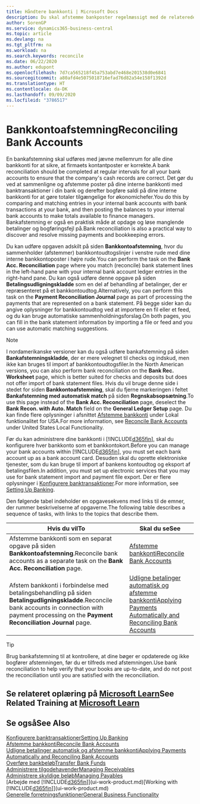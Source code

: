 ```yaml
---
title: Håndtere bankkonti | Microsoft Docs
description: Du skal afstemme bankposter regelmæssigt med de relaterede banktransaktioner i dine bankkonti.
author: SorenGP
ms.service: dynamics365-business-central
ms.topic: article
ms.devlang: na
ms.tgt_pltfrm: na
ms.workload: na
ms.search.keywords: reconcile
ms.date: 06/22/2020
ms.author: edupont
ms.openlocfilehash: 7d7ca565218f45a753abd7e468e201538d0e6841
ms.sourcegitcommit: a80afd4e5075018716efad76d82a54e158f1392d
ms.translationtype: HT
ms.contentlocale: da-DK
ms.lasthandoff: 09/09/2020
ms.locfileid: "3786517"
---
```

# <a name="reconciling-bank-accounts"></a><span data-ttu-id="442a9-103">Bankkontoafstemning</span><span class="sxs-lookup"><span data-stu-id="442a9-103">Reconciling Bank Accounts</span></span>

<span data-ttu-id="442a9-104">En bankafstemning skal udføres med jævne mellemrum for alle dine bankkonti for at sikre, at firmaets kontantposter er korrekte.</span><span class="sxs-lookup"><span data-stu-id="442a9-104">A bank reconciliation should be completed at regular intervals for all your bank accounts to ensure that the company's cash records are correct.</span></span> <span data-ttu-id="442a9-105">Det gør du ved at sammenligne og afstemme poster på dine interne bankkonti med banktransaktioner i din bank og derefter bogføre saldi på dine interne bankkonti for at gøre totaler tilgængelige for økonomichefer.</span><span class="sxs-lookup"><span data-stu-id="442a9-105">You do this by comparing and matching entries in your internal bank accounts with bank transactions at your bank, and then posting the balances to your internal bank accounts to make totals available to finance managers.</span></span> <span data-ttu-id="442a9-106">Bankafstemning er også en praktisk måde at opdage og løse manglende betalinger og bogføringsfejl på.</span><span class="sxs-lookup"><span data-stu-id="442a9-106">Bank reconciliation is also a practical way to discover and resolve missing payments and bookkeeping errors.</span></span>

<span data-ttu-id="442a9-107">Du kan udføre opgaven adskilt på siden **Bankkontoafstemning**, hvor du sammenholder (afstemmer) bankkontoudtogslinjer i venstre rude med dine interne bankkontoposter i højre rude.</span><span class="sxs-lookup"><span data-stu-id="442a9-107">You can perform the task on the **Bank Acc. Reconciliation** page where you match (reconcile) bank statement lines in the left-hand pane with your internal bank account ledger entries in the right-hand pane.</span></span> <span data-ttu-id="442a9-108">Du kan også udføre denne opgave på siden **Betalingsudligningskladde** som en del af behandling af betalinger, der er repræsenteret på et bankkontoudtog.</span><span class="sxs-lookup"><span data-stu-id="442a9-108">Alternatively, you can perform this task on the **Payment Reconciliation Journal** page as part of processing the payments that are represented on a bank statement.</span></span> <span data-ttu-id="442a9-109">På begge sider kan du angive oplysninger for bankkontoudtog ved at importere en fil eller et feed, og du kan bruge automatiske sammenholdningsforslag.</span><span class="sxs-lookup"><span data-stu-id="442a9-109">On both pages, you can fill in the bank statement information by importing a file or feed and you can use automatic matching suggestions.</span></span>

> [!NOTE]  
> <span data-ttu-id="442a9-110">I nordamerikanske versioner kan du også udføre bankafstemning på siden **Bankafstemningskladde**, der er mere velegnet til checks og indskud, men ikke kan bruges til import af bankkontoudtogsfiler.</span><span class="sxs-lookup"><span data-stu-id="442a9-110">In the North American versions, you can also perform bank reconciliation on the **Bank Rec. Worksheet** page, which is better suited for checks and deposits but does not offer import of bank statement files.</span></span> <span data-ttu-id="442a9-111">Hvis du vil bruge denne side i stedet for siden **Bankkontoafstemning**, skal du fjerne markeringen i feltet **Bankafstemning med automatisk match** på siden **Regnskabsopsætning**.</span><span class="sxs-lookup"><span data-stu-id="442a9-111">To use this page instead of the **Bank Acc. Reconciliation** page, deselect the **Bank Recon. with Auto. Match** field on the **General Ledger Setup** page.</span></span> <span data-ttu-id="442a9-112">Du kan finde flere oplysninger i afsnittet [Afstemme bankkonti](LocalFunctionality/UnitedStates/how-to-reconcile-bank-accounts.md) under Lokal funktionalitet for USA.</span><span class="sxs-lookup"><span data-stu-id="442a9-112">For more information, see [Reconcile Bank Accounts](LocalFunctionality/UnitedStates/how-to-reconcile-bank-accounts.md) under United States Local Functionality.</span></span>

<span data-ttu-id="442a9-113">Før du kan administrere dine bankkonti i [!INCLUDE[d365fin](includes/d365fin_md.md)], skal du konfigurere hver bankkonto som et bankkontokort.</span><span class="sxs-lookup"><span data-stu-id="442a9-113">Before you can manage your bank accounts within [!INCLUDE[d365fin](includes/d365fin_md.md)], you must set each bank account up as a bank account card.</span></span> <span data-ttu-id="442a9-114">Desuden skal du oprette elektroniske tjenester, som du kan bruge til import af bankens kontoudtog og eksport af betalingsfilen.</span><span class="sxs-lookup"><span data-stu-id="442a9-114">In addition, you must set up electronic services that you may use for bank statement import and payment file export.</span></span> <span data-ttu-id="442a9-115">Der er flere oplysninger i [Konfigurere banktransaktioner](bank-setup-banking.md).</span><span class="sxs-lookup"><span data-stu-id="442a9-115">For more information, see [Setting Up Banking](bank-setup-banking.md).</span></span>

<span data-ttu-id="442a9-116">Den følgende tabel indeholder en opgavesekvens med links til de emner, der rummer beskrivelserne af opgaverne.</span><span class="sxs-lookup"><span data-stu-id="442a9-116">The following table describes a sequence of tasks, with links to the topics that describe them.</span></span>

| <span data-ttu-id="442a9-117">Hvis du vil</span><span class="sxs-lookup"><span data-stu-id="442a9-117">To</span></span> | <span data-ttu-id="442a9-118">Skal du se</span><span class="sxs-lookup"><span data-stu-id="442a9-118">See</span></span> |
| --- | --- |
| <span data-ttu-id="442a9-119">Afstemme bankkonti som en separat opgave på siden **Bankkontoafstemning**.</span><span class="sxs-lookup"><span data-stu-id="442a9-119">Reconcile bank accounts as a separate task on the **Bank Acc. Reconciliation** page.</span></span> |[<span data-ttu-id="442a9-120">Afstemme bankkonti</span><span class="sxs-lookup"><span data-stu-id="442a9-120">Reconcile Bank Accounts</span></span>](bank-how-reconcile-bank-accounts-separately.md) |
| <span data-ttu-id="442a9-121">Afstem bankkonti i forbindelse med betalingsbehandling på siden **Betalingudligningskladde**.</span><span class="sxs-lookup"><span data-stu-id="442a9-121">Reconcile bank accounts in connection with payment processing on the **Payment Reconciliation Journal** page.</span></span> |[<span data-ttu-id="442a9-122">Udligne betalinger automatisk og afstemme bankkonti</span><span class="sxs-lookup"><span data-stu-id="442a9-122">Applying Payments Automatically and Reconciling Bank Accounts</span></span>](receivables-apply-payments-auto-reconcile-bank-accounts.md) |

> [!TIP]
> <span data-ttu-id="442a9-123">Brug bankafstemning til at kontrollere, at dine bøger er opdaterede og ikke bogfører afstemningen, før du er tilfreds med afstemningen.</span><span class="sxs-lookup"><span data-stu-id="442a9-123">Use bank reconciliation to help verify that your books are up-to-date, and do not post the reconciliation until you are satisfied with the reconciliation.</span></span>

## <a name="see-related-training-at-microsoft-learn"></a><span data-ttu-id="442a9-124">Se relateret oplæring på [Microsoft Learn](/learn/paths/reconcile-bank-accounts-dynamics-365-business-central/)</span><span class="sxs-lookup"><span data-stu-id="442a9-124">See Related Training at [Microsoft Learn](/learn/paths/reconcile-bank-accounts-dynamics-365-business-central/)</span></span>

## <a name="see-also"></a><span data-ttu-id="442a9-125">Se også</span><span class="sxs-lookup"><span data-stu-id="442a9-125">See Also</span></span>

[<span data-ttu-id="442a9-126">Konfigurere banktransaktioner</span><span class="sxs-lookup"><span data-stu-id="442a9-126">Setting Up Banking</span></span>](bank-setup-banking.md)  
[<span data-ttu-id="442a9-127">Afstemme bankkonti</span><span class="sxs-lookup"><span data-stu-id="442a9-127">Reconcile Bank Accounts</span></span>](bank-how-reconcile-bank-accounts-separately.md)  
[<span data-ttu-id="442a9-128">Udligne betalinger automatisk og afstemme bankkonti</span><span class="sxs-lookup"><span data-stu-id="442a9-128">Applying Payments Automatically and Reconciling Bank Accounts</span></span>](receivables-apply-payments-auto-reconcile-bank-accounts.md)  
[<span data-ttu-id="442a9-129">Overføre bankbeløb</span><span class="sxs-lookup"><span data-stu-id="442a9-129">Transfer Bank Funds</span></span>](bank-how-transfer-bank-funds.md)  
[<span data-ttu-id="442a9-130">Administrere tilgodehavender</span><span class="sxs-lookup"><span data-stu-id="442a9-130">Managing Receivables</span></span>](receivables-manage-receivables.md)  
[<span data-ttu-id="442a9-131">Administrere skyldige beløb</span><span class="sxs-lookup"><span data-stu-id="442a9-131">Managing Payables</span></span>](payables-manage-payables.md)  
<span data-ttu-id="442a9-132">[Arbejde med [!INCLUDE[d365fin](includes/d365fin_md.md)]](ui-work-product.md)</span><span class="sxs-lookup"><span data-stu-id="442a9-132">[Working with [!INCLUDE[d365fin](includes/d365fin_md.md)]](ui-work-product.md)</span></span>  
[<span data-ttu-id="442a9-133">Generelle forretningsfunktioner</span><span class="sxs-lookup"><span data-stu-id="442a9-133">General Business Functionality</span></span>](ui-across-business-areas.md)
